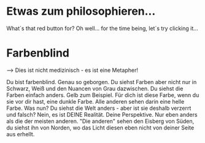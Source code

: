 # Etwas zum philosophieren...

What´s that red button for?
Oh well... for the time being, let´s try clicking it...



# Farbenblind

--> Dies ist nicht medizinisch - es ist eine Metapher!

Du bist farbenblind. Genau so geborgen. Du siehst Farben aber nicht nur in Schwarz, Weiß und den Nuancen von Grau dazwischen.
Du siehst die Farben einfach anders. Gelb zum Beispiel. Für dich ist diese Farbe, wenn du sie vor dir hast, eine dunkle Farbe. Alle anderen sehen darin eine helle Farbe.
Was nun? Du siehst die Welt anders - aber ist sie deshalb verzerrt und falsch?
Nein, es ist DEINE Realität. Deine Perspektive. Nur eben anders als die der meisten anderen.
"Die anderen" sehen den Eisberg von Süden, du siehst ihn von Norden, wo das Licht diesen eben nicht von deiner Seite aus erhellt.

